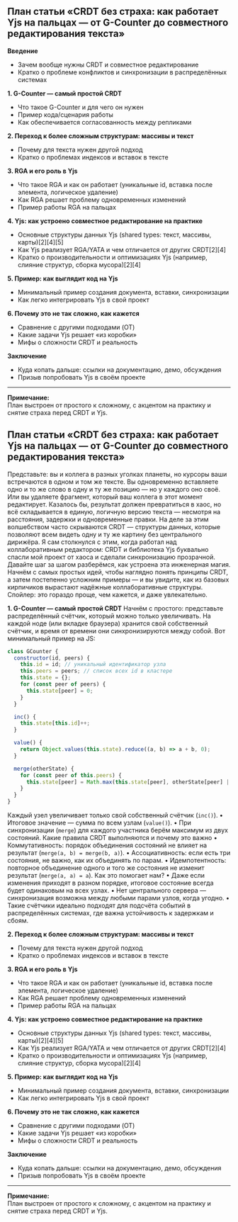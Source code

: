 ## План статьи «CRDT без страха: как работает Yjs на пальцах — от G-Counter до совместного редактирования текста»

**Введение**
- Зачем вообще нужны CRDT и совместное редактирование
- Кратко о проблеме конфликтов и синхронизации в распределённых системах

**1. G-Counter — самый простой CRDT**
- Что такое G-Counter и для чего он нужен
- Пример кода/сценария работы
- Как обеспечивается согласованность между репликами

**2. Переход к более сложным структурам: массивы и текст**
- Почему для текста нужен другой подход
- Кратко о проблемах индексов и вставок в тексте

**3. RGA и его роль в Yjs**
- Что такое RGA и как он работает (уникальные id, вставка после элемента, логическое удаление)
- Как RGA решает проблему одновременных изменений
- Пример работы RGA на пальцах

**4. Yjs: как устроено совместное редактирование на практике**
- Основные структуры данных Yjs (shared types: текст, массивы, карты)[2][4][5]
- Как Yjs реализует RGA/YATA и чем отличается от других CRDT[2][4]
- Кратко о производительности и оптимизациях Yjs (например, слияние структур, сборка мусора)[2][4]

**5. Пример: как выглядит код на Yjs**
- Минимальный пример создания документа, вставки, синхронизации
- Как легко интегрировать Yjs в свой проект

**6. Почему это не так сложно, как кажется**
- Сравнение с другими подходами (OT)
- Какие задачи Yjs решает «из коробки»
- Мифы о сложности CRDT и реальность

**Заключение**
- Куда копать дальше: ссылки на документацию, демо, обсуждения
- Призыв попробовать Yjs в своём проекте

---

**Примечание:**  
План выстроен от простого к сложному, с акцентом на практику и снятие страха перед CRDT и Yjs.



## План статьи «CRDT без страха: как работает Yjs на пальцах — от G-Counter до совместного редактирования текста»

Представьте: вы и коллега в разных уголках планеты, но курсоры ваши встречаются в одном и том же тексте. Вы одновременно вставляете одно и то же слово в одну и ту же позицию — но у каждого оно своё. Или вы удаляете фрагмент, который ваш коллега в этот момент редактирует. Казалось бы, результат должен превратиться в хаос, но всё складывается в единую, логичную версию текста — несмотря на расстояния, задержки и одновременные правки.
На деле за этим волшебством часто скрываются CRDT — структуры данных, которые позволяют всем видеть одну и ту же картину без центрального дирижёра. Я сам столкнулся с этим, когда работал над коллаборативным редактором: CRDT и библиотека Yjs буквально спасли мой проект от хаоса и сделали синхронизацию прозрачной.
Давайте шаг за шагом разберёмся, как устроена эта инженерная магия. Начнём с самых простых идей, чтобы наглядно понять принципы CRDT, а затем постепенно усложним примеры — и вы увидите, как из базовых кирпичиков вырастают надёжные коллаборативные структуры. Спойлер: это гораздо проще, чем кажется, и даже увлекательно.

**1. G-Counter — самый простой CRDT**
Начнём с простого: представьте распределённый счётчик, который можно только увеличивать. На каждой ноде (или вкладке браузера) хранится свой собственный счётчик, и время от времени они синхронизируются между собой. Вот минимальный пример на JS:
```js
class GCounter {
  constructor(id, peers) {
    this.id = id; // уникальный идентификатор узла
    this.peers = peers; // список всех id в кластере
    this.state = {};
    for (const peer of peers) {
      this.state[peer] = 0;
    }
  }

  inc() {
    this.state[this.id]++;
  }

  value() {
    return Object.values(this.state).reduce((a, b) => a + b, 0);
  }

  merge(otherState) {
    for (const peer of this.peers) {
      this.state[peer] = Math.max(this.state[peer], otherState[peer] || 0);
    }
  }
}

```
Каждый узел увеличивает только свой собственный счётчик (`inc()`).
	•	Итоговое значение — сумма по всем узлам (`value()`).
	•	При синхронизации (`merge`) для каждого участника берём максимум из двух состояний.
Какие правила CRDT выполняются и почему это важно
	•	Коммутативность: порядок объединения состояний не влияет на результат (`merge(a, b) = merge(b, a)`).
	•	Ассоциативность: если есть три состояния, не важно, как их объединять по парам.
	•	Идемпотентность: повторное объединение одного и того же состояния не изменит результат (`merge(a, a) = a`).
Как это помогает нам?
	•	Даже если изменения приходят в разном порядке, итоговое состояние всегда будет одинаковым на всех узлах.
	•	Нет центрального сервера — синхронизация возможна между любыми парами узлов, когда угодно.
	•	Такие счётчики идеально подходят для подсчёта событий в распределённых системах, где важна устойчивость к задержкам и сбоям.

**2. Переход к более сложным структурам: массивы и текст**
- Почему для текста нужен другой подход
- Кратко о проблемах индексов и вставок в тексте

**3. RGA и его роль в Yjs**
- Что такое RGA и как он работает (уникальные id, вставка после элемента, логическое удаление)
- Как RGA решает проблему одновременных изменений
- Пример работы RGA на пальцах

**4. Yjs: как устроено совместное редактирование на практике**
- Основные структуры данных Yjs (shared types: текст, массивы, карты)[2][4][5]
- Как Yjs реализует RGA/YATA и чем отличается от других CRDT[2][4]
- Кратко о производительности и оптимизациях Yjs (например, слияние структур, сборка мусора)[2][4]

**5. Пример: как выглядит код на Yjs**
- Минимальный пример создания документа, вставки, синхронизации
- Как легко интегрировать Yjs в свой проект

**6. Почему это не так сложно, как кажется**
- Сравнение с другими подходами (OT)
- Какие задачи Yjs решает «из коробки»
- Мифы о сложности CRDT и реальность

**Заключение**
- Куда копать дальше: ссылки на документацию, демо, обсуждения
- Призыв попробовать Yjs в своём проекте

---

**Примечание:**  
План выстроен от простого к сложному, с акцентом на практику и снятие страха перед CRDT и Yjs.